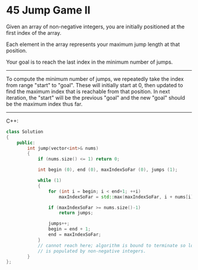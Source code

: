 45 Jump Game II
===============

Given an array of non-negative integers, you are initially positioned at the
first index of the array.

Each element in the array represents your maximum jump length at that position.

Your goal is to reach the last index in the minimum number of jumps.

---

To compute the minimum number of jumps, we repeatedly take the index from range
"start" to "goal". These will initially start at 0, then updated to find the
maximum index that is reachable from that position. In next iteration, the
"start" will be the previous "goal" and the new "goal" should be the maximum
index thus far.

---

C++:

```cpp
class Solution 
{
    public:
        int jump(vector<int>& nums)
        {
            if (nums.size() <= 1) return 0;

            int begin (0), end (0), maxIndexSoFar (0), jumps (1);

            while (1)
            {
                for (int i = begin; i < end+1; ++i)
                    maxIndexSoFar = std::max(maxIndexSoFar, i + nums[i]);

                if (maxIndexSoFar >= nums.size()-1)
                    return jumps;

                jumps++;
                begin = end + 1;
                end = maxIndexSoFar;
            }
            // cannot reach here; algorithm is bound to terminate so long as it
            // is populated by non-negative integers.
        }
};
